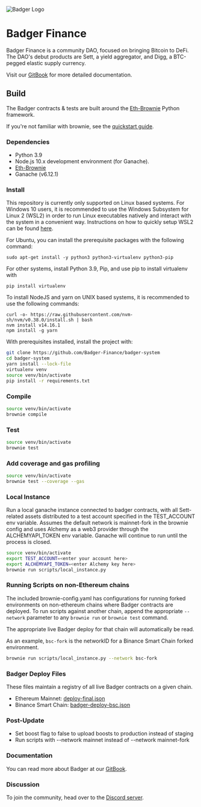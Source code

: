 ![Badger Logo](./images/badger-logo.png)

# Badger Finance

Badger Finance is a community DAO, focused on bringing Bitcoin to DeFi. The DAO's debut products are Sett, a yield aggregator, and Digg, a BTC-pegged elastic supply currency.

Visit our [GitBook](https://app.gitbook.com/@badger-finance/s/badger-finance/) for more detailed documentation.

## Build

The Badger contracts & tests are built around the [Eth-Brownie](https://eth-brownie.readthedocs.io/en/stable/install.html) Python framework.

If you're not familiar with brownie, see the [quickstart guide](https://eth-brownie.readthedocs.io/en/stable/quickstart.html).

### Dependencies

-   Python 3.9
-   Node.js 10.x development environment (for Ganache).
-   [Eth-Brownie](https://eth-brownie.readthedocs.io/en/stable/install.html)
-   Ganache (v6.12.1)

### Install

This repository is currently only supported on Linux based systems. For Windows 10 users, it is recommended to use the Windows Subsystem for Linux 2 (WSL2) in order to run Linux executables natively and interact with the system in a convenient way. Instructions on how to quickly setup WSL2 can be found [here](https://docs.microsoft.com/en-us/windows/wsl/install-win10).

For Ubuntu, you can install the prerequisite packages with the following command:

```
sudo apt-get install -y python3 python3-virtualenv python3-pip
```

For other systems, install Python 3.9, Pip, and use pip to install virtualenv with

```
pip install virtualenv
```

To install NodeJS and yarn on UNIX based systems, it is recommended to use the following commands:

```
curl -o- https://raw.githubusercontent.com/nvm-sh/nvm/v0.38.0/install.sh | bash
nvm install v14.16.1
npm install -g yarn
```

With prerequisites installed, install the project with:

```bash
git clone https://github.com/Badger-Finance/badger-system
cd badger-system
yarn install --lock-file
virtualenv venv
source venv/bin/activate
pip install -r requirements.txt
```

### Compile

```bash
source venv/bin/activate
brownie compile
```

### Test

```bash
source venv/bin/activate
brownie test
```

### Add coverage and gas profiling

```bash
source venv/bin/activate
brownie test --coverage --gas
```

### Local Instance

Run a local ganache instance connected to badger contracts, with all Sett-related assets distributed to a test account specified in the TEST_ACCOUNT env variable. Assumes the default network is mainnet-fork in the brownie config and uses Alchemy as a web3 provider through the ALCHEMYAPI_TOKEN env variable. Ganache will continue to run until the process is closed.

```bash
source venv/bin/activate
export TEST_ACCOUNT=<enter your account here>
export ALCHEMYAPI_TOKEN=<enter Alchemy key here>
brownie run scripts/local_instance.py
```

### Running Scripts on non-Ethereum chains
The included brownie-config.yaml has configurations for running forked environments on non-ethereum chains where Badger contracts are deployed. To run scripts against another chain, append the appropriate `--network` parameter to any `brownie run` or `brownie test` command.

The appropriate live Badger deploy for that chain will automatically be read.

As an example, `bsc-fork` is the networkID for a Binance Smart Chain forked environment.

```bash
brownie run scripts/local_instance.py --network bsc-fork
```

### Badger Deploy Files
These files maintain a registry of all live Badger contracts on a given chain.
* Ethereum Mainnet: [deploy-final.json](https://github.com/Badger-Finance/badger-system/blob/develop/deploy-final.json)
* Binance Smart Chain: [badger-deploy-bsc.json](https://github.com/Badger-Finance/badger-system/blob/develop/badger-deploy-bsc.json)


### Post-Update

- Set boost flag to false to upload boosts to production instead of staging
- Run scripts with --network mainnet instead of --network mainnet-fork

### Documentation

You can read more about Badger at our [GitBook](https://app.gitbook.com/@badger-finance/s/badger-finance/).



### Discussion

To join the community, head over to the [Discord server](https://discord.gg/CMzUcANy).

